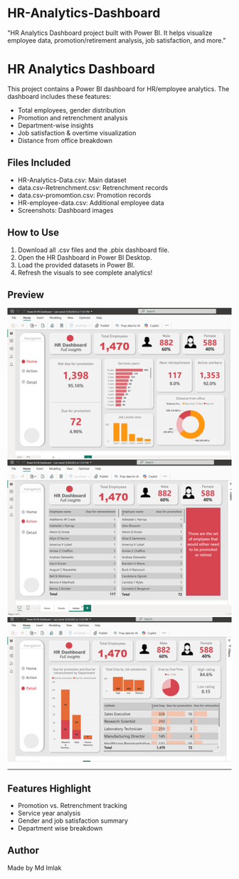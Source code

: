 # HR-Analytics-Dashboard
"HR Analytics Dashboard project built with Power BI. It helps visualize employee data, promotion/retirement analysis, job satisfaction, and more."

# HR Analytics Dashboard

This project contains a Power BI dashboard for HR/employee analytics. The dashboard includes these features:
- Total employees, gender distribution
- Promotion and retrenchment analysis
- Department-wise insights
- Job satisfaction & overtime visualization
- Distance from office breakdown

## Files Included
- HR-Analytics-Data.csv: Main dataset
- data.csv-Retrenchment.csv: Retrenchment records
- data.csv-promomtion.csv: Promotion records
- HR-employee-data.csv: Additional employee data
- Screenshots: Dashboard images

## How to Use
1. Download all .csv files and the .pbix dashboard file.
2. Open the HR Dashboard in Power BI Desktop.
3. Load the provided datasets in Power BI.
4. Refresh the visuals to see complete analytics!

## Preview
![Dashboard Screenshot 1](https://github.com/Imlak-rja/HR-Analytics-Dashboard/blob/main/Home.png)
![Dashboard Screenshot 2](https://github.com/Imlak-rja/HR-Analytics-Dashboard/blob/main/Action.png)
![Dashboard Screenshot 3](https://github.com/Imlak-rja/HR-Analytics-Dashboard/blob/main/Detail.png)

---

## Features Highlight
- Promotion vs. Retrenchment tracking
- Service year analysis
- Gender and job satisfaction summary
- Department wise breakdown

## Author
Made by Md Imlak
